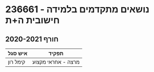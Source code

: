 # 236661 - נושאים מתקדמים בלמידה חישובית ה+ת

## חורף 2020-2021

| איש סגל | תפקיד |
| ---- | ---- |
| קימל רון | מרצה - אחראי מקצוע |

